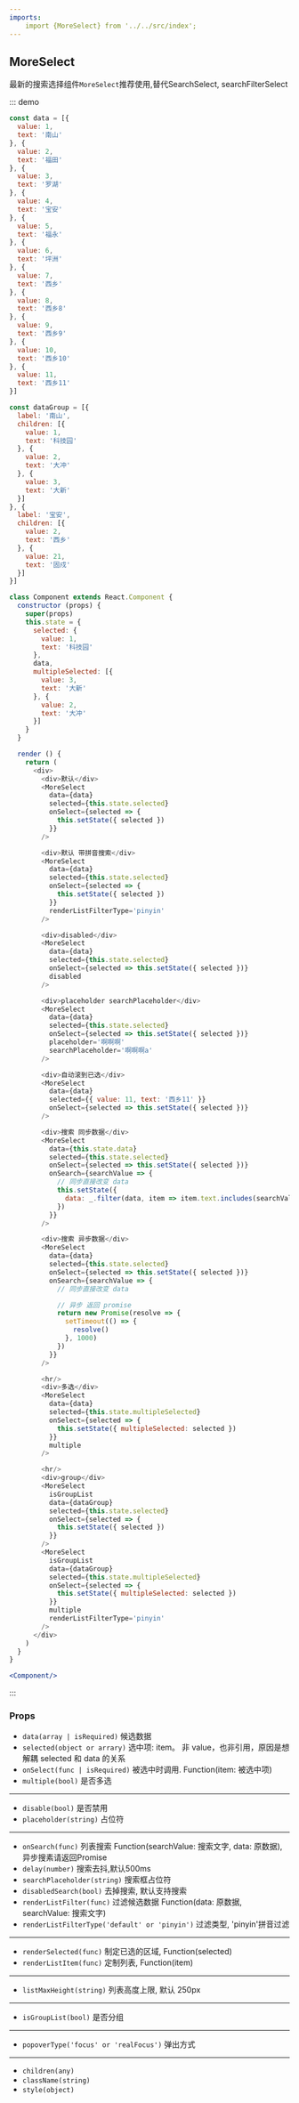 ```yaml
---
imports:
    import {MoreSelect} from '../../src/index';
---
```

## MoreSelect
最新的搜索选择组件`MoreSelect`推荐使用,替代SearchSelect, searchFilterSelect

::: demo
```js
const data = [{
  value: 1,
  text: '南山'
}, {
  value: 2,
  text: '福田'
}, {
  value: 3,
  text: '罗湖'
}, {
  value: 4,
  text: '宝安'
}, {
  value: 5,
  text: '福永'
}, {
  value: 6,
  text: '坪洲'
}, {
  value: 7,
  text: '西乡'
}, {
  value: 8,
  text: '西乡8'
}, {
  value: 9,
  text: '西乡9'
}, {
  value: 10,
  text: '西乡10'
}, {
  value: 11,
  text: '西乡11'
}]

const dataGroup = [{
  label: '南山',
  children: [{
    value: 1,
    text: '科技园'
  }, {
    value: 2,
    text: '大冲'
  }, {
    value: 3,
    text: '大新'
  }]
}, {
  label: '宝安',
  children: [{
    value: 2,
    text: '西乡'
  }, {
    value: 21,
    text: '固戍'
  }]
}]

class Component extends React.Component {
  constructor (props) {
    super(props)
    this.state = {
      selected: {
        value: 1,
        text: '科技园'
      },
      data,
      multipleSelected: [{
        value: 3,
        text: '大新'
      }, {
        value: 2,
        text: '大冲'
      }]
    }
  }

  render () {
    return (
      <div>
        <div>默认</div>
        <MoreSelect
          data={data}
          selected={this.state.selected}
          onSelect={selected => {
            this.setState({ selected })
          }}
        />

        <div>默认 带拼音搜索</div>
        <MoreSelect
          data={data}
          selected={this.state.selected}
          onSelect={selected => {
            this.setState({ selected })
          }}
          renderListFilterType='pinyin'
        />

        <div>disabled</div>
        <MoreSelect
          data={data}
          selected={this.state.selected}
          onSelect={selected => this.setState({ selected })}
          disabled
        />

        <div>placeholder searchPlaceholder</div>
        <MoreSelect
          data={data}
          selected={this.state.selected}
          onSelect={selected => this.setState({ selected })}
          placeholder='啊啊啊'
          searchPlaceholder='啊啊啊a'
        />

        <div>自动滚到已选</div>
        <MoreSelect
          data={data}
          selected={{ value: 11, text: '西乡11' }}
          onSelect={selected => this.setState({ selected })}
        />

        <div>搜索 同步数据</div>
        <MoreSelect
          data={this.state.data}
          selected={this.state.selected}
          onSelect={selected => this.setState({ selected })}
          onSearch={searchValue => {
            // 同步直接改变 data
            this.setState({
              data: _.filter(data, item => item.text.includes(searchValue))
            })
          }}
        />

        <div>搜索 异步数据</div>
        <MoreSelect
          data={data}
          selected={this.state.selected}
          onSelect={selected => this.setState({ selected })}
          onSearch={searchValue => {
            // 同步直接改变 data

            // 异步 返回 promise
            return new Promise(resolve => {
              setTimeout(() => {
                resolve()
              }, 1000)
            })
          }}
        />

        <hr/>
        <div>多选</div>
        <MoreSelect
          data={data}
          selected={this.state.multipleSelected}
          onSelect={selected => {
            this.setState({ multipleSelected: selected })
          }}
          multiple
        />

        <hr/>
        <div>group</div>
        <MoreSelect
          isGroupList
          data={dataGroup}
          selected={this.state.selected}
          onSelect={selected => {
            this.setState({ selected })
          }}
        />
        <MoreSelect
          isGroupList
          data={dataGroup}
          selected={this.state.multipleSelected}
          onSelect={selected => {
            this.setState({ multipleSelected: selected })
          }}
          multiple
          renderListFilterType='pinyin'
        />
      </div>
    )
  }
}
```
```jsx
<Component/>
```
:::

### Props

- `data(array | isRequired)` 候选数据
- `selected(object or arrary)` 选中项: item。 非 value，也非引用，原因是想解耦 selected 和 data 的关系
- `onSelect(func | isRequired)` 被选中时调用. Function(item: 被选中项)
- `multiple(bool)` 是否多选
---
- `disable(bool)` 是否禁用
- `placeholder(string)` 占位符
---
- `onSearch(func)` 列表搜索 Function(searchValue: 搜索文字, data: 原数据), 异步搜素请返回Promise
- `delay(number)` 搜索去抖,默认500ms
- `searchPlaceholder(string)` 搜索框占位符
- `disabledSearch(bool)` 去掉搜索, 默认支持搜索
- `renderListFilter(func)` 过滤候选数据 Function(data: 原数据, searchValue: 搜索文字)
- `renderListFilterType('default' or 'pinyin')` 过滤类型, 'pinyin'拼音过滤
---
- `renderSelected(func)` 制定已选的区域, Function(selected)
- `renderListItem(func)` 定制列表, Function(item)
---
- `listMaxHeight(string)` 列表高度上限, 默认 250px
---
- `isGroupList(bool)` 是否分组
---
- `popoverType('focus' or 'realFocus')` 弹出方式
---
- `children(any)`
- `className(string)`
- `style(object)`


